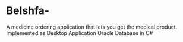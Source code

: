 # Belshfa-
A medicine ordering application that lets you get the medical product. Implemented as Desktop Application Oracle Database in C#
